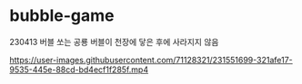 # bubble-game

230413
버블 쏘는 공룡
버블이 천장에 닿은 후에 사라지지 않음

https://user-images.githubusercontent.com/71128321/231551699-321afe17-9535-445e-88cd-bd4ecf1f285f.mp4

